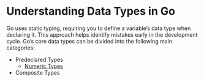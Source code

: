 # Understanding Data Types in Go

Go uses static typing, requiring you to define a variable’s data type when declaring it. This approach helps identify mistakes early in the development cycle. Go’s core data types can be divided into the following main categories:

- Predeclared Types
  - [Numeric Types](numeric.predeclared.types.md)
- Composite Types
